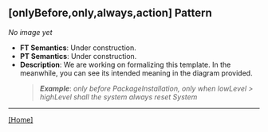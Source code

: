 ## [onlyBefore,only,always,action] Pattern
_No image yet_
 * **FT Semantics**: Under construction.
 * **PT Semantics**: Under construction.
 * **Description**: We are working on formalizing this template. In the meanwhile, you can see its intended meaning in the diagram provided.
   > **_Example_**: _only before PackageInstallation, only when lowLevel > highLevel shall the system  always reset System_   
***
[[Home]](../semantics.md)